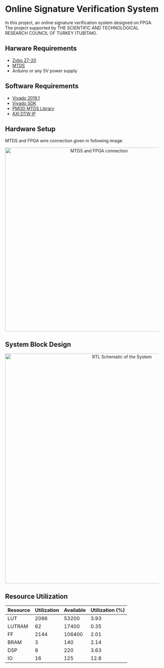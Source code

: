 # Online Signature Verification System
In this project, an online signature verification system designed on FPGA. The project supported by THE SCIENTIFIC AND TECHNOLOGICAL RESEARCH COUNCIL OF TURKEY (TUBİTAK).

## Harware Requirements
- [Zybo Z7-20](https://store.digilentinc.com/zybo-z7-zynq-7000-arm-fpga-soc-development-board/)
- [MTDS](https://store.digilentinc.com/multi-touch-display-shield-smart-display-limited-time/)
- Arduino or any 5V power supply

## Software Requirements
- [Vivado 2019.1](https://www.xilinx.com/support/download/index.html/content/xilinx/en/downloadNav/vivado-design-tools/2019-1.html)
- [Vivado SDK](https://www.xilinx.com/products/design-tools/embedded-software/sdk.html)
- [PMOD MTDS Library](https://github.com/Digilent/vivado-library/tree/master/ip/Pmods/PmodMTDS_v1_0)
- [AXI DTW IP](https://github.com/remziorak/AXI_DTW_IP)



## Hardware Setup

MTDS and FPGA wire connection given in following image.

<p align="center">
<img src="https://user-images.githubusercontent.com/45906647/88619095-628ee500-d0a3-11ea-8363-b1ed829073e0.jpg" alt="MTDS and FPGA connection" width=600 />
</p>


## System Block Design

<p align="center">
<img src="https://user-images.githubusercontent.com/45906647/88619823-1cd31c00-d0a5-11ea-9772-7dbe01ecd0c5.png" alt="RTL Schematic of the System" width=750 />
</p>


## Resource Utilization

| Resource | Utilization | Available | Utilization (%) |
| -------- | ----------- | --------- | --------------- |
| LUT      | 2096        | 53200     | 3.93            |
| LUTRAM   | 62          | 17400     | 0.35            |
| FF       | 2144        | 106400    | 2.01            |
| BRAM     | 3           | 140       | 2.14            |
| DSP      | 8           | 220       | 3.63            |
| IO       | 16          | 125       | 12.8            |



